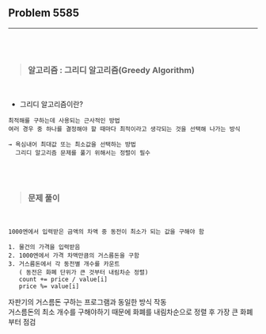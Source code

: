 ## Problem 5585
---

<br><br>

>### __알고리즘 : 그리디 알고리즘(Greedy Algorithm)__
<br>

- 그리디 알고리즘이란?
~~~
최적해를 구하는데 사용되는 근사적인 방법
여러 경우 중 하나를 결정해야 할 때마다 최적이라고 생각되는 것을 선택해 나가는 방식

→ 욕심내어 최대값 또는 최소값을 선택하는 방법
  그리디 알고리즘 문제를 풀기 위해서는 정렬이 필수
~~~

<br><br>

>### __문제 풀이__

<br>

~~~
1000엔에서 입력받은 금액의 차액 중 동전이 최소가 되는 값을 구해야 함

1. 물건의 가격을 입력받음
2. 1000엔에서 가격 차액만큼의 거스름돈을 구함
3. 거스름돈에서 각 동전별 개수를 카운트
   ( 동전은 화폐 단위가 큰 것부터 내림차순 정렬)
   count += price / value[i]
   price %= value[i]
~~~

자판기의 거스름돈 구하는 프로그램과 동일한 방식 작동
<br>
거스름돈의 최소 개수를 구해야하기 때문에 화폐를 내림차순으로 정렬 후 가장 큰 화폐부터 점검
